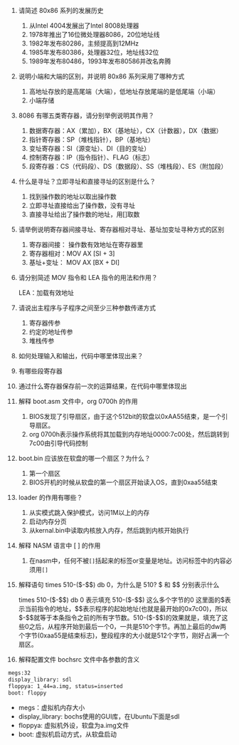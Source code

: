 1. 请简述 80x86 系列的发展历史

   1. 从Intel 4004发展出了Intel 8008处理器
   2. 1978年推出了16位微处理器8086，20位地址线
   3. 1982年发布80286，主频提高到12MHz
   4. 1985年发布80386，处理器32位，地址线32位
   5. 1989年发布80486，1993年发布80586并改名奔腾

2. 说明小端和大端的区别，并说明 80x86 系列采用了哪种方式

   1. 高地址存放的是高尾端（大端），低地址存放尾端的是低尾端（小端）
   2. 小端存储

3. 8086 有哪五类寄存器，请分别举例说明其作用？

   1. 数据寄存器：AX（累加），BX（基地址），CX（计数器），DX（数据）
   2. 指针寄存器：SP（堆栈指针），BP（基地址）
   3. 变址寄存器：SI（源变址）、DI（目的变址）
   4. 控制寄存器：IP（指令指针）、FLAG（标志）
   5. 段寄存器：CS（代码段）、DS（数据段）、SS（堆栈段）、ES（附加段）

4. 什么是寻址？立即寻址和直接寻址的区别是什么？

   1. 找到操作数的地址以取出操作数
   2. 立即寻址直接给出了操作数，没有寻址
   3. 直接寻址给出了操作数的地址，用[]取数

5. 请举例说明寄存器间接寻址、寄存器相对寻址、基址加变址寻种方式的区别

   1. 寄存器间接： 操作数有效地址在寄存器里
   2. 寄存器相对：MOV AX [SI + 3]
   3. 基址+变址： MOV AX [BX + DI]

6. 请分别简述 MOV 指令和 LEA 指令的用法和作用？

   LEA：加载有效地址

7. 请说出主程序与子程序之间至少三种参数传递方式

   1. 寄存器传参
   2. 约定的地址传参
   3. 堆栈传参

8. 如何处理输入和输出，代码中哪里体现出来？

9. 有哪些段寄存器

10. 通过什么寄存器保存前一次的运算结果，在代码中哪里体现出

11. 解释 boot.asm 文件中，org 0700h 的作用

    1.  BIOS发现了引导扇区，由于这个512bit的软盘以0xAA55结束，是一个引导扇区。
    2.  org 0700h表示操作系统将其加载到内存地址0000:7c00处，然后跳转到7c00由引导代码控制

12. boot.bin 应该放在软盘的哪一个扇区？为什么？

    1.  第一个扇区
    2.  BIOS开机的时候从软盘的第一个扇区开始读入OS，直到0xaa55结束

13. loader 的作用有哪些？

    1.  从实模式跳入保护模式，访问1M以上的内存
    2.  启动内存分页
    3.  从kernal.bin中读取内核放入内存，然后跳到内核开始执行

14. 解释 NASM 语言中 [ ] 的作用

    1.  在nasm中，任何不被`[]`括起来的标签or变量是地址。访问标签中的内容必须用`[]`

15. 解释语句 times 510-(\$-\$\$) db 0，为什么是 510? \$ 和 \$\$ 分别表示什么

    times 510-(\$-\$\$) db 0 表示填充 510-(\$-\$\$) 这么多个字节的0 这里面的\$表示当前指令的地址，\$\$表示程序的起始地址(也就是最开始的0x7c00)，所以\$-\$\$就等于本条指令之前的所有字节数。510-(\$-\$\$)的效果就是，填充了这些0之后，从程序开始到最后一个0，一共是510个字节。再加上最后的dw两个字节(0xaa55是结束标志)，整段程序的大小就是512个字节，刚好占满一个扇区。

16. 解释配置文件 bochsrc 文件中各参数的含义

```txt
megs:32
display_library: sdl
floppya: 1_44=a.img, status=inserted
boot: floppy
```

* megs：虚拟机内存大小
* display_library: bochs使⽤的GUI库，在Ubuntu下⾯是sdl
* floppya: 虚拟机外设，软盘为a.img⽂件
* boot: 虚拟机启动⽅式，从软盘启动